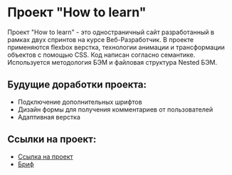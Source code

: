 # Проект "How to learn"

Проект "How to learn" - это одностраничный сайт разработанный в рамках двух спринтов на курсе Веб-Разработчик. В проекте применяются flexbox верстка, технологии анимации и трансформации объектов с помощью CSS. Код написан согласно семантике. Используется методология БЭМ и файловая структура Nested БЭМ. 

## Будущие доработки проекта:

* Подключение дополнительных шрифтов
* Дизайн формы для получения комментариев от пользователей
* Адаптивная верстка

## Ссылки на проект:

* [Ссылка на проект](https://kubryak.github.io/how-to-learn/)
* [Бриф](https://code.s3.yandex.net/web-developer/project-1/sprint-2-brief.pdf)

